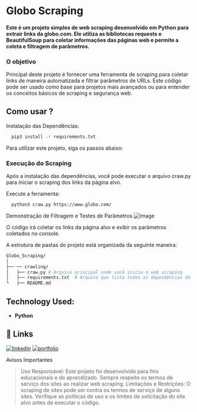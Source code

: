 # Globo Scraping

#### Este é um projeto simples de web scraping desenvolvido em Python para extrair links da globo.com. Ele utiliza as bibliotecas requests e BeautifulSoup para coletar informações das páginas web e permite a coleta e filtragem de parâmetros.


### O objetivo 
Principal deste projeto é fornecer uma ferramenta de scraping para coletar links de maneira automatizada e filtrar parâmetros de URLs. Este código pode ser usado como base para projetos mais avançados ou para entender os conceitos básicos de scraping e segurança web.



## Como usar ?

Instalação das Dependências:
```bash
  pip3 install -r requirements.txt
```
Para utilizar este projeto, siga os passos abaixo:

### Execução do Scraping

Após a instalação das dependências, você pode executar o arquivo craw.py para iniciar o scraping dos links da página alvo.

Execute a ferramenta:
```bash
  python3 craw.py https://www.globo.com/
```

Demonstração de Filtragem e Testes de Parâmetros
![image](https://github.com/user-attachments/assets/3be792a5-1010-4898-931a-98c4a893f32e)



O código irá coletar os links da página alvo e exibir os parâmetros coletados no console. 


A estrutura de pastas do projeto está organizada da seguinte maneira:


```bash
Globo_Scraping/
│
├── ── crawling/
│   ├── craw.py # Arquivo principal onde você inicia o web scraping
│   ├── requirements.txt  # Arquivo que lista todas as dependências do projeto
└   ├── README.md         

```

## Technology Used:
- **Python** 
   
## 🔗 Links
[![linkedin](https://img.shields.io/badge/linkedin-0A66C2?style=for-the-badge&logo=linkedin&logoColor=white)](https://www.linkedin.com/in/robertocoliver/)
[![portfolio](https://img.shields.io/badge/my_portfolio-000?style=for-the-badge&logo=ko-fi&logoColor=white)](https://medium.com/@robertocoliver)


Avisos Importantes
> Uso Responsável: Este projeto foi desenvolvido para fins educacionais e de aprendizado. Sempre respeite os termos de serviço dos sites ao realizar web scraping.
> Limitações e Restrições: O scraping de sites pode ser contra os termos de serviço de alguns sites. Verifique as políticas de uso e os limites de solicitação do site alvo antes de executar o código.

